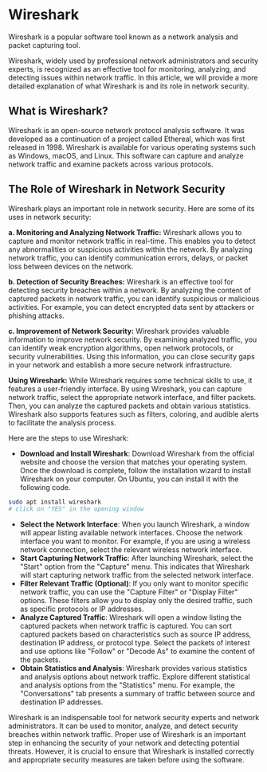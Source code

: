 # Wireshark

Wireshark is a popular software tool known as a network analysis and packet capturing tool.

Wireshark, widely used by professional network administrators and security experts, is recognized as an effective tool for monitoring, analyzing, and detecting issues within network traffic. In this article, we will provide a more detailed explanation of what Wireshark is and its role in network security.

## What is Wireshark?

Wireshark is an open-source network protocol analysis software. It was developed as a continuation of a project called Ethereal, which was first released in 1998. Wireshark is available for various operating systems such as Windows, macOS, and Linux. This software can capture and analyze network traffic and examine packets across various protocols.

## The Role of Wireshark in Network Security

Wireshark plays an important role in network security. Here are some of its uses in network security:

**a. Monitoring and Analyzing Network Traffic:** Wireshark allows you to capture and monitor network traffic in real-time. This enables you to detect any abnormalities or suspicious activities within the network. By analyzing network traffic, you can identify communication errors, delays, or packet loss between devices on the network.

**b. Detection of Security Breaches:** Wireshark is an effective tool for detecting security breaches within a network. By analyzing the content of captured packets in network traffic, you can identify suspicious or malicious activities. For example, you can detect encrypted data sent by attackers or phishing attacks.

**c. Improvement of Network Security:** Wireshark provides valuable information to improve network security. By examining analyzed traffic, you can identify weak encryption algorithms, open network protocols, or security vulnerabilities. Using this information, you can close security gaps in your network and establish a more secure network infrastructure.

**Using Wireshark:** While Wireshark requires some technical skills to use, it features a user-friendly interface. By using Wireshark, you can capture network traffic, select the appropriate network interface, and filter packets. Then, you can analyze the captured packets and obtain various statistics. Wireshark also supports features such as filters, coloring, and audible alerts to facilitate the analysis process.

Here are the steps to use Wireshark:

- **Download and Install Wireshark**: Download Wireshark from the official website and choose the version that matches your operating system. Once the download is complete, follow the installation wizard to install Wireshark on your computer. On Ubuntu, you can install it with the following code.

```bash
sudo apt install wireshark
# click on "YES" in the opening window
```

- **Select the Network Interface**: When you launch Wireshark, a window will appear listing available network interfaces. Choose the network interface you want to monitor. For example, if you are using a wireless network connection, select the relevant wireless network interface.
- **Start Capturing Network Traffic**: After launching Wireshark, select the "Start" option from the "Capture" menu. This indicates that Wireshark will start capturing network traffic from the selected network interface.
- **Filter Relevant Traffic (Optional)**: If you only want to monitor specific network traffic, you can use the "Capture Filter" or "Display Filter" options. These filters allow you to display only the desired traffic, such as specific protocols or IP addresses.
- **Analyze Captured Traffic**: Wireshark will open a window listing the captured packets when network traffic is captured. You can sort captured packets based on characteristics such as source IP address, destination IP address, or protocol type. Select the packets of interest and use options like "Follow" or "Decode As" to examine the content of the packets.
- **Obtain Statistics and Analysis**: Wireshark provides various statistics and analysis options about network traffic. Explore different statistical and analysis options from the "Statistics" menu. For example, the "Conversations" tab presents a summary of traffic between source and destination IP addresses.

Wireshark is an indispensable tool for network security experts and network administrators. It can be used to monitor, analyze, and detect security breaches within network traffic. Proper use of Wireshark is an important step in enhancing the security of your network and detecting potential threats. However, it is crucial to ensure that Wireshark is installed correctly and appropriate security measures are taken before using the software.
